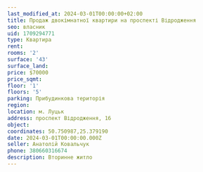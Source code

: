 ```yaml
---
last_modified_at: 2024-03-01T00:00:00+02:00
title: Продаж двокімнатної квартири на проспекті Відродження
seo: власник
uid: 1709294771
type: Квартира
rent:
rooms: '2'
surface: '43'
surface_land:
price: $70000
price_sqmt:
floor: '1'
floors: '5'
parking: Прибудинкова територія
region:
location: м. Луцьк
address: проспект Відродження, 16
object:
coordinates: 50.750987,25.379190
date: 2024-03-01T00:00:00.000Z
seller: Анатолій Ковальчук
phone: 380660316674
description: Вторинне житло
---
```

